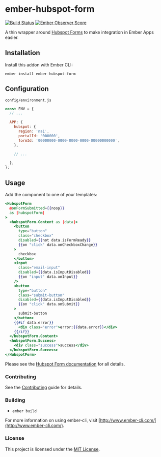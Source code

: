 # ember-hubspot-form

[![Build Status](https://travis-ci.org/coUrbanize/ember-hubspot-form.svg?branch=master)](https://travis-ci.org/coUrbanize/ember-hubspot-form)
[![Ember Observer Score](http://emberobserver.com/badges/ember-hubspot-form.svg)](http://emberobserver.com/addons/ember-hubspot-form)

A thin wrapper around [Hubspot Forms](http://developers.hubspot.com/docs/methods/forms/forms_overview) to make integration in Ember Apps easier.

## Installation

Install this addon with Ember CLI:

    ember install ember-hubspot-form

## Configuration

`config/environment.js`

```js
const ENV = {
  // ...

  APP: {
    hubspot: {
      region: 'na1',
      portalId: '000000',
      formId: '00000000-0000-0000-0000-00000000000',
    },

    // ...

  },
};
```

## Usage

Add the component to one of your templates:

```handlebars
<HubspotForm
  @onFormSubmitted={{noop}}
  as |hubspotForm|
>
  <hubspotForm.Content as |data|>
    <button
      type="button"
      class="checkbox"
      disabled={{not data.isFormReady}}
      {{on "click" data.onCheckboxChange}}
    >
      checkbox
    </button>
    <input
      class="email-input"
      disabled={{data.isInputDisabled}}
      {{on "input" data.onInput}}
    />
    <button 
      type="button" 
      class="submit-button"
      disabled={{data.isInputDisabled}}
      {{on "click" data.onSubmit}}
    >
      submit-button
    </button>
    {{#if data.error}}
      <div class="error">error:{{data.error}}</div>
    {{/if}}
  </hubspotForm.Content>
  <hubspotForm.Success>
    <div class="success">success</div>
  </hubspotForm.Success>
</HubspotForm>
```

Please see the [Hubspot Form documentation](http://developers.hubspot.com/docs/methods/forms/advanced_form_options) for all details.

### Contributing

See the [Contributing](CONTRIBUTING.md) guide for details.

### Building

* `ember build`

For more information on using ember-cli, visit [http://www.ember-cli.com/](http://www.ember-cli.com/).

### License

This project is licensed under the [MIT License](LICENSE.md).
